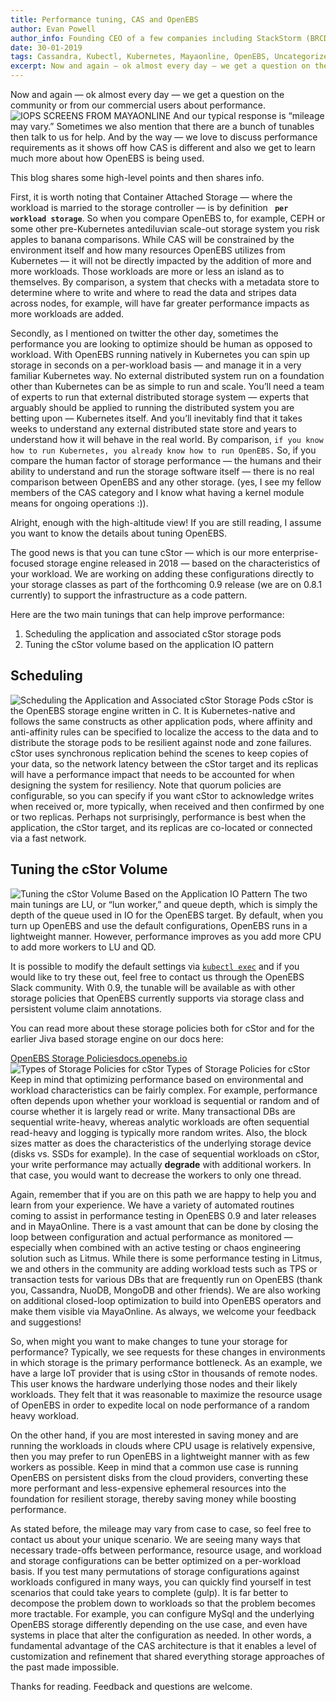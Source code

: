 ```yaml
---
title: Performance tuning, CAS and OpenEBS
author: Evan Powell
author_info: Founding CEO of a few companies including StackStorm (BRCD) and Nexenta — and CEO & Chairman of OpenEBS/MayaData. ML and DevOps and Python, oh my!
date: 30-01-2019
tags: Cassandra, Kubectl, Kubernetes, Mayaonline, OpenEBS, Uncategorized
excerpt: Now and again — ok almost every day — we get a question on the community or from our commercial users about performance.
---
```


Now and again — ok almost every day — we get a question on the community or from our commercial users about performance.
![IOPS SCREENS FROM MAYAONLINE](/public/images/blog/iops-screen-from-mayaonline.png)
And our typical response is “mileage may vary.” Sometimes we also mention that there are a bunch of tunables then talk to us for help. And by the way — we love to discuss performance requirements as it shows off how CAS is different and also we get to learn much more about how OpenEBS is being used.

This blog shares some high-level points and then shares info.

First, it is worth noting that Container Attached Storage — where the workload is married to the storage controller — is by definition **` per workload storage`**. So when you compare OpenEBS to, for example, CEPH or some other pre-Kubernetes antediluvian scale-out storage system you risk apples to banana comparisons. While CAS will be constrained by the environment itself and how many resources OpenEBS utilizes from Kubernetes — it will not be directly impacted by the addition of more and more workloads. Those workloads are more or less an island as to themselves. By comparison, a system that checks with a metadata store to determine where to write and where to read the data and stripes data across nodes, for example, will have far greater performance impacts as more workloads are added.

Secondly, as I mentioned on twitter the other day, sometimes the performance you are looking to optimize should be human as opposed to workload. With OpenEBS running natively in Kubernetes you can spin up storage in seconds on a per-workload basis — and manage it in a very familiar Kubernetes way. No external distributed system run on a foundation other than Kubernetes can be as simple to run and scale. You’ll need a team of experts to run that external distributed storage system — experts that arguably should be applied to running the distributed system you are betting upon — Kubernetes itself. And you’ll inevitably find that it takes weeks to understand any external distributed state store and years to understand how it will behave in the real world. By comparison, `if you know how to run Kubernetes, you already know how to run OpenEBS.` So, if you compare the human factor of storage performance — the humans and their ability to understand and run the storage software itself — there is no real comparison between OpenEBS and any other storage. (yes, I see my fellow members of the CAS category and I know what having a kernel module means for ongoing operations :)).

Alright, enough with the high-altitude view! If you are still reading, I assume you want to know the details about tuning OpenEBS.

The good news is that you can tune cStor — which is our more enterprise-focused storage engine released in 2018 — based on the characteristics of your workload. We are working on adding these configurations directly to your storage classes as part of the forthcoming 0.9 release (we are on 0.8.1 currently) to support the infrastructure as a code pattern.

Here are the two main tunings that can help improve performance:

1. Scheduling the application and associated cStor storage pods
2. Tuning the cStor volume based on the application IO pattern

## Scheduling

![Scheduling the Application and Associated cStor Storage Pods](/public/images/blog/scheduling-the-application-and-associated-ctor-storage-pods.png)
cStor is the OpenEBS storage engine written in C. It is Kubernetes-native and follows the same constructs as other application pods, where affinity and anti-affinity rules can be specified to localize the access to the data and to distribute the storage pods to be resilient against node and zone failures. cStor uses synchronous replication behind the scenes to keep copies of your data, so the network latency between the cStor target and its replicas will have a performance impact that needs to be accounted for when designing the system for resiliency. Note that quorum policies are configurable, so you can specify if you want cStor to acknowledge writes when received or, more typically, when received and then confirmed by one or two replicas. Perhaps not surprisingly, performance is best when the application, the cStor target, and its replicas are co-located or connected via a fast network.

## Tuning the cStor Volume

![Tuning the cStor Volume Based on the Application IO Pattern](/public/images/blog/tuning-the-cstor-volume-based-on-the-application-io-pattern.png)
The two main tunings are LU, or “lun worker,” and queue depth, which is simply the depth of the queue used in IO for the OpenEBS target. By default, when you turn up OpenEBS and use the default configurations, OpenEBS runs in a lightweight manner. However, performance improves as you add more CPU to add more workers to LU and QD.

It is possible to modify the default settings via [`kubectl exec`](https://github.com/openebs/openebs/tree/master/k8s/demo/dbench) and if you would like to try these out, feel free to contact us through the OpenEBS Slack community. With 0.9, the tunable will be available as with other storage policies that OpenEBS currently supports via storage class and persistent volume claim annotations.

You can read more about these storage policies both for cStor and for the earlier Jiva based storage engine on our docs here:

[OpenEBS Storage Policies](https://docs.openebs.io/docs/next/storagepolicies.html?__hstc=216392137.181b23812f103703b848f80cc28e7104.1575964270497.1575964270497.1575964270497.1&amp;__hssc=216392137.1.1575964270498&amp;__hsfp=2230078507)[docs.openebs.io](https://docs.openebs.io/docs/next/storagepolicies.html?__hstc=216392137.181b23812f103703b848f80cc28e7104.1575964270497.1575964270497.1575964270497.1&amp;__hssc=216392137.1.1575964270498&amp;__hsfp=2230078507)
![Types of Storage Policies for cStor](/public/images/blog/types-of-storage-policies-for-cstor.png) Types of Storage Policies for cStor
Keep in mind that optimizing performance based on environmental and workload characteristics can be fairly complex. For example, performance often depends upon whether your workload is sequential or random and of course whether it is largely read or write. Many transactional DBs are sequential write-heavy, whereas analytic workloads are often sequential read-heavy and logging is typically more random writes. Also, the block sizes matter as does the characteristics of the underlying storage device (disks vs. SSDs for example). In the case of sequential workloads on cStor, your write performance may actually **degrade** with additional workers. In that case, you would want to decrease the workers to only one thread.

Again, remember that if you are on this path we are happy to help you and learn from your experience.
We have a variety of automated routines coming to assist in performance testing in OpenEBS 0.9 and later releases and in MayaOnline. There is a vast amount that can be done by closing the loop between configuration and actual performance as monitored — especially when combined with an active testing or chaos engineering solution such as Litmus. While there is some performance testing in Litmus, we and others in the community are adding workload tests such as TPS or transaction tests for various DBs that are frequently run on OpenEBS (thank you, Cassandra, NuoDB, MongoDB and other friends). We are also working on additional closed-loop optimization to build into OpenEBS operators and make them visible via MayaOnline. As always, we welcome your feedback and suggestions!

So, when might you want to make changes to tune your storage for performance? Typically, we see requests for these changes in environments in which storage is the primary performance bottleneck. As an example, we have a large IoT provider that is using cStor in thousands of remote nodes. This user knows the hardware underlying those nodes and their likely workloads. They felt that it was reasonable to maximize the resource usage of OpenEBS in order to expedite local on node performance of a random heavy workload.

On the other hand, if you are most interested in saving money and are running the workloads in clouds where CPU usage is relatively expensive, then you may prefer to run OpenEBS in a lightweight manner with as few workers as possible. Keep in mind that a common use case is running OpenEBS on persistent disks from the cloud providers, converting these more performant and less-expensive ephemeral resources into the foundation for resilient storage, thereby saving money while boosting performance.

As stated before, the mileage may vary from case to case, so feel free to contact us about your unique scenario. We are seeing many ways that necessary trade-offs between performance, resource usage, and workload and storage configurations can be better optimized on a per-workload basis. If you test many permutations of storage configurations against workloads configured in many ways, you can quickly find yourself in test scenarios that could take years to complete (gulp). It is far better to decompose the problem down to workloads so that the problem becomes more tractable. For example, you can configure MySql and the underlying OpenEBS storage differently depending on the use case, and even have systems in place that alter the configuration as needed. In other words, a fundamental advantage of the CAS architecture is that it enables a level of customization and refinement that shared everything storage approaches of the past made impossible.

Thanks for reading. Feedback and questions are welcome.

